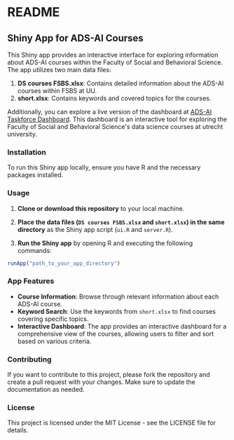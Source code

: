 # README

## Shiny App for ADS-AI Courses

This Shiny app provides an interactive interface for exploring information about ADS-AI courses within the Faculty of Social and Behavioral Science. The app utilizes two main data files:

1. **DS courses FSBS.xlsx**: Contains detailed information about the ADS-AI courses within FSBS at UU.
2. **short.xlsx**: Contains keywords and covered topics for the courses.

Additionally, you can explore a live version of the dashboard at [ADS-AI Taskforce Dashboard](https://tshahedi.shinyapps.io/ads-ai-taskforce/). This dashboard is an interactive tool for exploring the Faculty of Social and Behavioral Science's data science courses at utrecht university.

### Installation

To run this Shiny app locally, ensure you have R and the necessary packages installed.

### Usage

1. **Clone or download this repository** to your local machine.

2. **Place the data files (`DS courses FSBS.xlsx` and `short.xlsx`) in the same directory** as the Shiny app script (`ui.R` and `server.R`).

3. **Run the Shiny app** by opening R and executing the following commands:

```R
runApp("path_to_your_app_directory")
```

### App Features

- **Course Information**: Browse through relevant information about each ADS-AI course.
- **Keyword Search**: Use the keywords from `short.xlsx` to find courses covering specific topics.
- **Interactive Dashboard**: The app provides an interactive dashboard for a comprehensive view of the courses, allowing users to filter and sort based on various criteria.

### Contributing

If you want to contribute to this project, please fork the repository and create a pull request with your changes. Make sure to update the documentation as needed.

### License

This project is licensed under the MIT License - see the LICENSE file for details.
